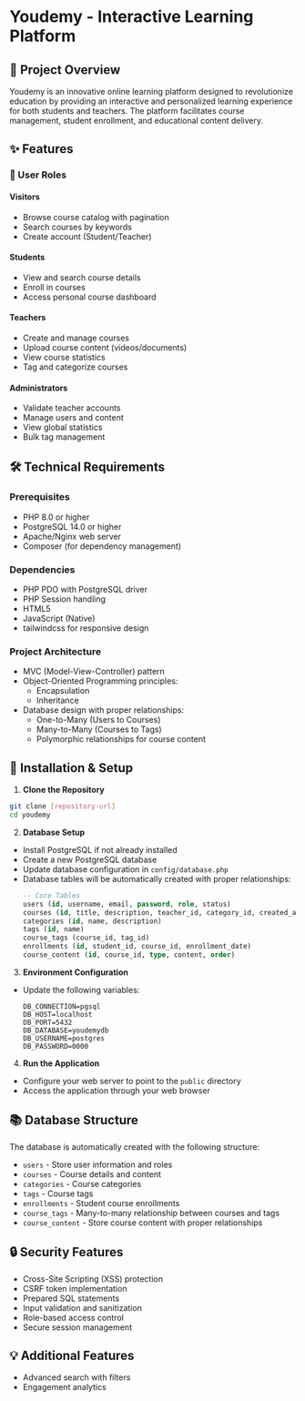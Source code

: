 # Youdemy - Interactive Learning Platform

## 🎯 Project Overview

Youdemy is an innovative online learning platform designed to revolutionize education by providing an interactive and personalized learning experience for both students and teachers. The platform facilitates course management, student enrollment, and educational content delivery.

## ✨ Features

### 👥 User Roles

#### Visitors
- Browse course catalog with pagination
- Search courses by keywords
- Create account (Student/Teacher)

#### Students
- View and search course details
- Enroll in courses
- Access personal course dashboard

#### Teachers
- Create and manage courses
- Upload course content (videos/documents)
- View course statistics
- Tag and categorize courses

#### Administrators
- Validate teacher accounts
- Manage users and content
- View global statistics
- Bulk tag management

## 🛠 Technical Requirements

### Prerequisites
- PHP 8.0 or higher
- PostgreSQL 14.0 or higher
- Apache/Nginx web server
- Composer (for dependency management)

### Dependencies
- PHP PDO with PostgreSQL driver
- PHP Session handling
- HTML5
- JavaScript (Native)
- tailwindcss for responsive design

### Project Architecture
- MVC (Model-View-Controller) pattern
- Object-Oriented Programming principles:
  - Encapsulation
  - Inheritance
- Database design with proper relationships:
  - One-to-Many (Users to Courses)
  - Many-to-Many (Courses to Tags)
  - Polymorphic relationships for course content

## 🚀 Installation & Setup

1. **Clone the Repository**
```bash
git clone [repository-url]
cd youdemy
```

2. **Database Setup**
- Install PostgreSQL if not already installed
- Create a new PostgreSQL database
- Update database configuration in `config/database.php`
- Database tables will be automatically created with proper relationships:
  ```sql
  -- Core Tables
  users (id, username, email, password, role, status)
  courses (id, title, description, teacher_id, category_id, created_at)
  categories (id, name, description)
  tags (id, name)
  course_tags (course_id, tag_id)
  enrollments (id, student_id, course_id, enrollment_date)
  course_content (id, course_id, type, content, order)
  ```

3. **Environment Configuration**
- Update the following variables:
  ```
  DB_CONNECTION=pgsql
  DB_HOST=localhost
  DB_PORT=5432
  DB_DATABASE=youdemydb
  DB_USERNAME=postgres
  DB_PASSWORD=0000
  ```

4. **Run the Application**
- Configure your web server to point to the `public` directory
- Access the application through your web browser

## 📚 Database Structure

The database is automatically created with the following structure:

- `users` - Store user information and roles
- `courses` - Course details and content
- `categories` - Course categories
- `tags` - Course tags
- `enrollments` - Student course enrollments
- `course_tags` - Many-to-many relationship between courses and tags
- `course_content` - Store course content with proper relationships

## 🔒 Security Features

- Cross-Site Scripting (XSS) protection
- CSRF token implementation
- Prepared SQL statements
- Input validation and sanitization
- Role-based access control
- Secure session management

## 💡 Additional Features

- Advanced search with filters
- Engagement analytics



